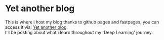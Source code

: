 # Yet another blog

This is where i host my blog thanks to github pages and fastpages, you can access it via: [Yet another blog](https://igrek-code.github.io).  
I'll be posting about what i learn throughout my 'Deep Learning' journey.
